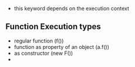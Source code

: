 - this keyword depends on the execution context

## Function Execution types
 
- regular function (f())
- function as property of an object (a.f())
- as constructor (new F())
- 
